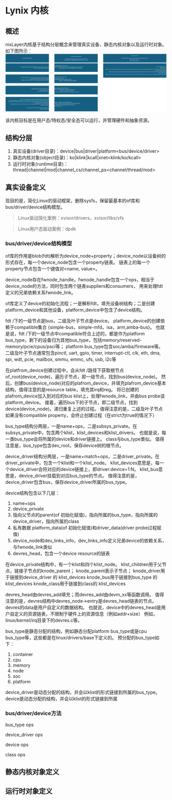 # Lynix 内核

## 概述

nixLayer内核基于结构分层概念来管理真实设备，静态内核对象以及运行时对象。如下图所示：
![](doc/gf-framework.png)

该内核目标是在用户态/特权态/安全态可以运行，并管理硬件和抽象资源。

## 结构分层

1. 真实设备(driver目录)：device|bus|driver|platform<bus/device/driver>
2. 静态内核对象(object目录)：ko|klink|kcall|xnet<klink/ko/kcall>
3. 运行时对象(runtime目录)：thread|channel|mod|channel_cs/channel_ps<channel/thread/mod>

## 真实设备定义

现目的是，简化Linux的驱动框架，删除sysfs，保留最基本的of库和bus/driver/device结构模型。

> Linux驱动简化案例：xvisor/drivers，xvisor/libs/vfs

> Linux用户态驱动案例：dpdk

### bus/driver/device结构模型

of库的作用是blob(fdt)解析为device_node+property；device_node以设备树的形式存在，每一个device_node包含一个property链表。
链表上的每一个property节点包含一个键值对<name, value>。

device_node存在fwnode_handle，fwnode_handle包含一个ops，相当于device_node的方法，同时包含两个链表suppliers和consumers，
用来处理fdt定义的兄弟依赖关系fwnode_link。

of库定义了device的初始化流程；一是解析fdt，填充设备树结构；二是创建platform_device和其他设备，platform_device中包含了device结构。

fdt /下的一级节点是bus，二级及叶子节点是device。
platform_device的创建依赖于compatible集合 {simple-bus，simple-mfd，isa，arm,amba-bus}。
也就是说，fdt /下的一级节点中compatible符合上述的，都是作为platform bus_type，剩下的设备归为其他bus_type，包括memory/reserved-memory/pcie/cpus/psci等；
platform bus_type包含soc/amba/firmware等。
二级及叶子节点通常包含pinctl, uart, gpio, timer, interrupt-ctl, clk, eth, dma, spi, wdt, pcie, mailbox, smmu, emmc, ufs, usb, i2c等

在platfrom_device创建过程中，会从fdt /路径下获取根节点of_root(device_node)，遍历子节点，即一级节点，找到bus(device_node)。
然后，创建bus(device_node)对应的plafrom_device，并填充plafrom_device基本结构，值得注意的是resource table，填充其irq和reg。
将已创建的plafrom_device加入到对应的bus klist上，处理fwnode_link，并由bus probe该platform_device。
接着，遍历bus下的子节点，即二级节点，找到device(device_node)。递归重复上述的过程。
值得注意的是，二级及叶子节点如果没有compatible property，会终止创建过程（在strict为true的情况下）

bus_type结构分两层，一是name+ops，二是subsys_private。在subsys_private中，包含两个klist，klist_devices和klist_drivers。
也就是说，每一类bus_type会将所属的device和driver链接上。
class与bus_type类似。
值得注意是，bus_type包含dev_root，保存device树的根节点。

device_driver结构分两层，一是name+match+ops，二是driver_private。在driver_private中，包含一个klist和一个klist_node。
klist_devices意思是，每一个device_driver会将对应的device链接上，即driver:device=1:N。
klist_bus意思是，device_driver挂载到对应bus_type的节点。
值得注意的是，device_driver包含bus，保存device_driver所属的bus_type。

device结构包含以下几层：
1. name+ops
2. device_private
3. 指向父节点的parent(of 初始化赋值)，指向所属的bus_type，指向所属的device_driver，指向所属的class
4. 私有数据 platform_data(of 初始化赋值)和driver_data(driver probe过程赋值)
5. device_node和dev_links_info，dev_links_info定义兄弟device的依赖关系，与fwnode_link类似
6. devres_head，包含一个device resource的链表

在device_private结构中，有一个klist和四个klist_node。
klist_children用于父节点，链接子节点的knode_parent；
knode_parent表示子节点；
knode_driver用于链接到device_driver 的 klist_devices
knode_bus用于链接到bus_type 的 klist_devices
knode_class用于链接到class的 klist_devices

devres_head由devres_add填充；而devres_add由devm_xx等函数调用。
值得注意的是，devres结构中devres_node->entry是devres_head链表的节点。
devres的data是用户自定义的数据结构。
也就说，device中的devres_head是用户自定义的资源链表，不限制于硬件上的资源信息（例如addr+size）
例如，linux/kernel/irq目录下的devres.c等。

bus_type是静态分配的结构，例如静态分配platform bus_type或是cpu bus_type等，这些都是在linux/drivers/base下定义的。
预分配的bus_type如下：
1. container
2. cpu
3. memory
4. node
5. soc
6. platform

device_driver是动态分配的结构，并会以klist的形式链接到所属的bus_type。
device是动态分配的结构，并会以klist的形式链接到所属

### bus/driver/device方法

bus_type ops

device_driver ops

device ops

class ops


## 静态内核对象定义

## 运行时对象定义